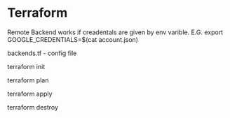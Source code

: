 # Terraform

 Remote Backend works if creadentals are given by env varible.
 E.G. export GOOGLE_CREDENTIALS=$(cat account.json)

 backends.tf - config file

terraform init

terraform plan

terraform apply

terraform destroy

